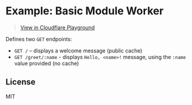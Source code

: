 # Example: Basic Module Worker

> [View in Cloudflare Playground](https://cloudflareworkers.com/#e6e39812501ce1ff2c78a1400c5af00d:https://tutorial.cloudflareworkers.com)

Defines two `GET` endpoints:

* `GET /` – displays a welcome message (public cache)
* `GET /greet/:name` - displays `Hello, <name>!` message, using the `:name` value provided (no cache)

## License

MIT
